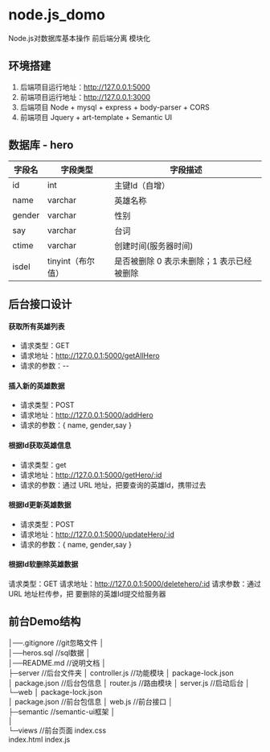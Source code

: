 # node.js_domo
Node.js对数据库基本操作   前后端分离 模块化

## 环境搭建

1. 后端项目运行地址：http://127.0.0.1:5000
2. 前端项目运行地址：http://127.0.0.1:3000
3. 后端项目 Node + mysql + express + body-parser + CORS 
4. 前端项目 Jquery + art-template + Semantic UI


## 数据库 - hero

| 字段名 | 字段类型 |  字段描述  |
|--------|-----------|------------|
|  id       |      int     | 主键Id（自增）  |
|  name |   varchar |  英雄名称  |
|  gender  |   varchar |  性别     |
|  say  |   varchar |  台词     |
|  ctime   |   varchar |创建时间(服务器时间) |
|  isdel   | tinyint（布尔值） | 是否被删除 0 表示未删除；1 表示已经被删除 |

## 后台接口设计

#### 获取所有英雄列表

- 请求类型：GET
- 请求地址：http://127.0.0.1:5000/getAllHero
- 请求的参数：--

####  插入新的英雄数据

- 请求类型：POST
- 请求地址：http://127.0.0.1:5000/addHero
- 请求的参数：{ name, gender,say }

####  根据Id获取英雄信息

- 请求类型：get
- 请求地址：http://127.0.0.1:5000/getHero/:id
- 请求的参数：通过 URL 地址，把要查询的英雄Id，携带过去

####  根据Id更新英雄数据

- 请求类型：POST
- 请求地址：http://127.0.0.1:5000/updateHero/:id
- 请求的参数：{ name, gender,say }

####  根据Id软删除英雄数据

请求类型：GET
请求地址：http://127.0.0.1:5000/deletehero/:id
请求参数：通过 URL 地址栏传参，把 要删除的英雄Id提交给服务器


##  前台Demo结构
│──.gitignore        				//git忽略文件
│		
│──heros.sql        				//sql数据
│		
│──README.md        				//说明文档
│  		
├─server            				//后台文件夹
│      controller.js       			//功能模块
│      package-lock.json   			
│      package.json        			//后台包信息
│      router.js           			//路由模块
│      server.js           			//启动后台
│       		
└─web
    │  package-lock.json   			    
    │  package.json        			//前台包信息
    │  web.js              			//前台接口
    │  		
    ├─semantic            			//semantic-ui框架
    │   		
    │              		
    └─views                			//前台页面
            index.css   
            index.html
            index.js


